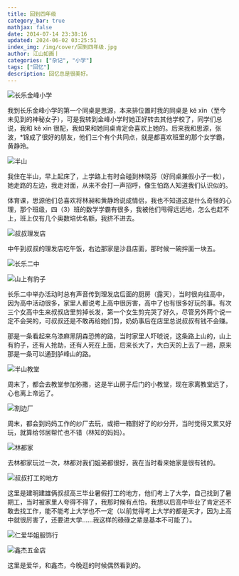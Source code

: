 ```yaml
---
title: 回到四年级
category_bar: true
mathjax: false
date: 2014-07-14 23:38:16
updated: 2024-06-02 03:25:51
index_img: /img/cover/回到四年级.jpg
author: 江山如画丨
categories: ["杂记", "小学"]
tags: ["回忆"]
description: 回忆总是很美好。
---
```


![长乐金峰小学](/img/回到四年级/长乐金峰小学.jpg)

我到长乐金峰小学的第一个同桌是思源，本来排位置时我的同桌是 kě xīn（至今未见到的神秘女子），可是我转到金峰小学时她正好转去其他学校了，同学们总说，我和 kě xīn 很配，我如果和她同桌肯定会喜欢上她的。后来我和思源，张波，*锦成了很好的朋友，他们三个有个共同点，就是都喜欢班里的那个女学霸，黄静玲。

![半山](/img/回到四年级/半山.jpg)

我住在半山，早上起床了，上学路上有时会碰到林晓芬（好同桌兼假小子一枚），她走路的左边，我走对面，从来不会打一声招呼，像生怕路人知道我们认识似的。

体育课，思源他们总喜欢将林昶和黄静玲说成情侣，我也不知道这是什么奇怪的心理，那个班级，四（3）班的数学学霸有很多，我被他们甩得远远地，怎么也赶不上，班上仅有几个奥数培优名额，我挤不进去。

![叔叔理发店](/img/回到四年级/叔叔理发店.jpg)

中午到叔叔的理发店吃午饭，右边那家是沙县店面，那时候一碗拌面一块五。

![长乐二中](/img/回到四年级/长乐二中.jpg)

![山上有豹子](/img/回到四年级/山上有豹子.jpg)

长乐二中举办活动时总有声音传到理发店后面的厨房（露天），当时很向往高中，因为高中活动很多，家里人都说考上高中很厉害，高中了也有很多好玩的事。有次三个女高中生来叔叔店里剪掉长发，第一个女生剪完哭了好久，尽管另外两个说一定不会哭的，可叔叔还是不敢再给她们剪，奶奶事后在店里总说叔叔有钱不会赚。

那是一条看起来乌漆麻黑阴森恐怖的路，当时家里人吓唬说，这条路上山的，山上有豹子，还有人抢劫，还有人死在上面，后来长大了，大白天的上去了一趟，原来那是一条可以通到胪峰山的路。

![半山教堂](/img/回到四年级/半山教堂.jpg)

周末了，都会去教堂参加弥撒，这是半山房子后门的小教堂，现在家离教堂远了，心也离上帝远了。

![割边厂](/img/回到四年级/割边厂.jpg)

周末，都会到妈妈工作的纱厂去玩，或把一箱割好了的纱分开，当时觉得又累又好玩，就算给邻居帮忙也不错（林知的妈妈）。

![林都家](/img/回到四年级/林都家.jpg)

去林都家玩过一次，林都对我们姐弟都很好，我在当时看来她家是很有钱的。

![叔叔打工的地方](/img/回到四年级/叔叔打工的地方.jpg)

这里是建明建雄俩叔叔高三毕业暑假打工的地方，他们考上了大学，自己找到了暑期工，当时被家里人夸得不得了，我那时候有点怕，我想以后高中毕业了肯定还不敢去找工作，能不能考上大学也不一定（以前觉得考上大学的都是天才，因为上高中就很厉害了，还要进大学……我这样的碌碌之辈是基本不可能了）。

![仁爱华姐服饰行](/img/回到四年级/仁爱华姐服饰行.jpg)

![鑫杰五金店](/img/回到四年级/鑫杰五金店.jpg)

这里是爱华，和鑫杰，今晚逛的时候偶然看到的。
